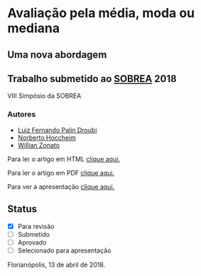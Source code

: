 # Avaliação pela média, moda ou mediana
## Uma nova abordagem

## Trabalho submetido ao [SOBREA](http://www.sobrea.org.br/) 2018

VIII Simpósio da SOBREA

### Autores

* [Luiz Fernando Palin Droubi](http://droubi.me)
* [Norberto Hoccheim](http://cienciaparaeducacao.org/eng/pesquisador/norberto-hochheim/)
* [Willian Zonato](https://github.com/willzonato)


Para ler o artigo em HTML [clique aqui.](./Artigo.html)

Para ler o artigo em PDF [clique aqui.](https://github.com/lfpdroubi/moda-media-mediana/blob/master/Artigo.pdf)

Para ver a apresentação [clique aqui.](./apresentacao.html)

## Status

- [x] Para revisão
- [ ] Submetido
- [ ] Aprovado
- [ ] Selecionado para apresentação

Florianópolis, 13 de abril de 2018.